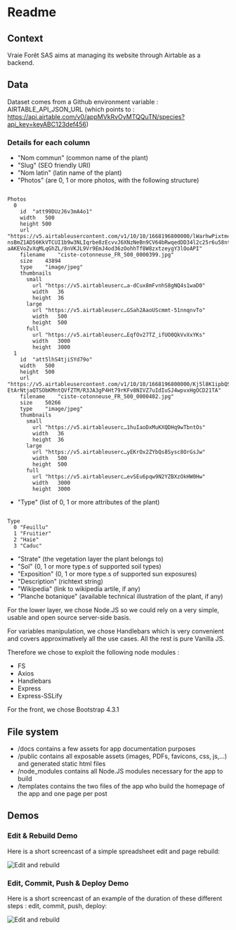 # Readme

## Context

Vraie Forêt SAS aims at managing its website through Airtable as a backend.

## Data

Dataset comes from a Github environment variable : AIRTABLE_API_JSON_URL (which points to : https://api.airtable.com/v0/appMVkRvOyMTQQuTN/species?api_key=keyABC123def456)

### Details for each column

* "Nom commun" (common name of the plant)
* "Slug" (SEO friendly URI)
* "Nom latin" (latin name of the plant)
* "Photos" (are 0, 1 or more photos, with the following structure)

```

Photos
  0	
    id	"att99DUzJ6v3mA4o1"
    width	500
    height 500
    url	"https://v5.airtableusercontent.com/v1/10/10/1668196800000/lWarhwPixtm4_bvnQ2bPGQ/V5FnvHlTkRXkNUVoGH9wPHN4q-nsBmZ1AD56KkVTCUI1b9w3NLIqrbe8zEcvvJ6XNzNeBn9CV64bRwqedDD34l2c25r6u58nt2QdEkYObDretg-aAKEVoZvXqMLqGhZL/8nVKJL9Vr9EmJ4od36zOohhTf8W8zxtzeygY3lOoAPI"
    filename	"ciste-cotonneuse_FR_500_0000399.jpg"
    size	43894
    type	"image/jpeg"
    thumbnails	
      small	
        url	"https://v5.airtableuserc…a-dCux8mFvnhS8gNQ4s1waD0"
        width	36
        height	36
      large	
        url	"https://v5.airtableuserc…GSah2AaoUScmmt-51nnqnvTo"
        width	500
        height	500
      full	
        url	"https://v5.airtableuserc…EqfOv27TZ_ifUO0QkVvXxYKs"
        width	3000
        height	3000
  1	
    id	"att5lhS4tjiSYd79o"
    width	500
    height	500
    url	"https://v5.airtableusercontent.com/v1/10/10/1668196800000/Kj5l8K1ipbQSKYiOWgcQ5w/ejzv6gHGA6MpTjYvDDOBrNudNOjsegWiuA22pSml6_xlEB03VEdDlTu3Fqvpu2SeGdwbhZ1ImjWtN6EBFQD7bTEe7izDowedVjv15a7h-EtArNtjaQTSObKMntQVfZTM/R3JA3gP4Ht79rKFv8NIVZ7uIdIuSJ4wpvxHgOCD21TA"
    filename	"ciste-cotonneuse_FR_500_0000402.jpg"
    size	50266
    type	"image/jpeg"
    thumbnails	
      small	
        url	"https://v5.airtableuserc…1huIaoDxMuKXQDHq9wTbntOs"
        width	36
        height	36
      large	
        url	"https://v5.airtableuserc…yEKrOx2ZYbQs8Sysc8OrGsJw"
        width	500
        height	500
      full	
        url	"https://v5.airtableuserc…evSEu6pqw9N2YZBXzOkHW0Hw"
        width	3000
        height	3000
```


* "Type" (list of 0, 1 or more attributes of the plant)


```

Type	
  0	"Feuillu"
  1	"Fruitier"
  2	"Haie"
  3	"Caduc"
```
* "Strate" (the vegetation layer the plant belongs to)
* "Sol" (0, 1 or more type.s of supported soil types)
* "Exposition" (0, 1 or more type.s of supported sun exposures)
* "Description" (richtext string)
* "Wikipedia" (link to wikipedia artile, if any)
* "Planche botanique" (available technical illustration of the plant, if any)

For the lower layer, we chose Node.JS so we could rely on a very simple, usable and open source server-side basis.

For variables manipulation, we chose Handlebars which is very convenient and covers approximatively all the use cases.
All the rest is pure Vanilla JS.

Therefore we chose to exploit the following node modules : 
* FS
* Axios
* Handlebars
* Express
* Express-SSLify

For the front, we chose Bootstrap 4.3.1

## File system 

* /docs contains a few assets for app documentation purposes
* /public contains all exposable assets (images, PDFs, favicons, css, js,...) and generated static html files
* /node_modules contains all Node.JS modules necessary for the app to build
* /templates contains the two files of the app who build the homepage of the app and one page per post

## Demos

### Edit & Rebuild Demo

Here is a short screencast of a simple spreadsheet edit and page rebuild:

![Edit and rebuild](https://github.com/yoanngrange/new-vraieforet-com/blob/main/docs/img/rebuild.gif?raw=true)


### Edit, Commit, Push & Deploy Demo

Here is a short screencast of an example of the duration of these different steps : edit, commit, push, deploy:

![Edit and rebuild](https://github.com/yoanngrange/new-vraieforet-com/blob/main/docs/img/deploy.gif?raw=true)

